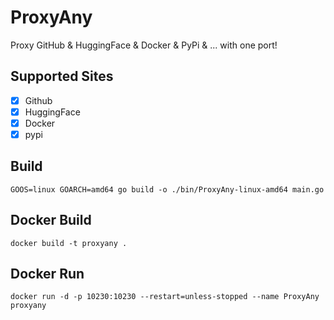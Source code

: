 # ProxyAny
Proxy GitHub & HuggingFace & Docker & PyPi & ... with one port!

## Supported Sites
- [x] Github
- [x] HuggingFace
- [x] Docker
- [x] pypi

## Build
```shell
GOOS=linux GOARCH=amd64 go build -o ./bin/ProxyAny-linux-amd64 main.go
```

## Docker Build
```shell
docker build -t proxyany .
```

## Docker Run
```shell
docker run -d -p 10230:10230 --restart=unless-stopped --name ProxyAny proxyany
```
